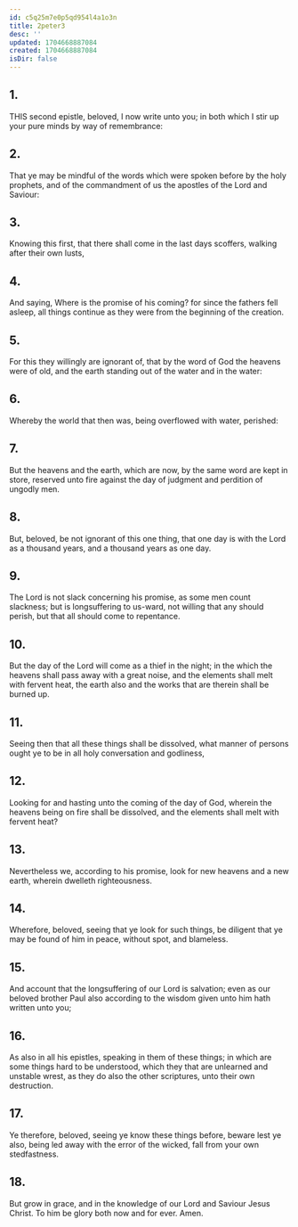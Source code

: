 ```yaml
---
id: c5q25m7e0p5qd954l4a1o3n
title: 2peter3
desc: ''
updated: 1704668887084
created: 1704668887084
isDir: false
---
```

## 1.
THIS second epistle, beloved, I now write unto you; in both which I stir up your pure minds by way of remembrance:
## 2.
That ye may be mindful of the words which were spoken before by the holy prophets, and of the commandment of us the apostles of the Lord and Saviour:
## 3.
Knowing this first, that there shall come in the last days scoffers, walking after their own lusts,
## 4.
And saying, Where is the promise of his coming? for since the fathers fell asleep, all things continue as they were from the beginning of the creation.
## 5.
For this they willingly are ignorant of, that by the word of God the heavens were of old, and the earth standing out of the water and in the water:
## 6.
Whereby the world that then was, being overflowed with water, perished:
## 7.
But the heavens and the earth, which are now, by the same word are kept in store, reserved unto fire against the day of judgment and perdition of ungodly men.
## 8.
But, beloved, be not ignorant of this one thing, that one day is with the Lord as a thousand years, and a thousand years as one day.
## 9.
The Lord is not slack concerning his promise, as some men count slackness; but is longsuffering to us-ward, not willing that any should perish, but that all should come to repentance.
## 10.
But the day of the Lord will come as a thief in the night; in the which the heavens shall pass away with a great noise, and the elements shall melt with fervent heat, the earth also and the works that are therein shall be burned up.
## 11.
Seeing then that all these things shall be dissolved, what manner of persons ought ye to be in all holy conversation and godliness,
## 12.
Looking for and hasting unto the coming of the day of God, wherein the heavens being on fire shall be dissolved, and the elements shall melt with fervent heat?
## 13.
Nevertheless we, according to his promise, look for new heavens and a new earth, wherein dwelleth righteousness.
## 14.
Wherefore, beloved, seeing that ye look for such things, be diligent that ye may be found of him in peace, without spot, and blameless.
## 15.
And account that the longsuffering of our Lord is salvation; even as our beloved brother Paul also according to the wisdom given unto him hath written unto you;
## 16.
As also in all his epistles, speaking in them of these things; in which are some things hard to be understood, which they that are unlearned and unstable wrest, as they do also the other scriptures, unto their own destruction.
## 17.
Ye therefore, beloved, seeing ye know these things before, beware lest ye also, being led away with the error of the wicked, fall from your own stedfastness.
## 18.
But grow in grace, and in the knowledge of our Lord and Saviour Jesus Christ. To him be glory both now and for ever. Amen.
